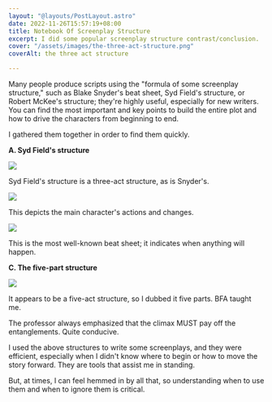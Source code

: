 ```yaml
---
layout: "@layouts/PostLayout.astro"
date: 2022-11-26T15:57:19+08:00
title: Notebook Of Screenplay Structure
excerpt: I did some popular screenplay structure contrast/conclusion.
cover: "/assets/images/the-three-act-structure.png"
coverAlt: the three act structure

---
```

Many people produce scripts using the "formula of some screenplay structure," such as Blake Snyder's beat sheet, Syd Field's structure, or Robert McKee's structure; they're highly useful, especially for new writers. You can find the most important and key points to build the entire plot and how to drive the characters from beginning to end.

I gathered them together in order to find them quickly.

**A. Syd Field's structure**

![](/assets/images/syd-field-s-structure.png)

Syd Field's structure is a three-act structure, as is Snyder's.

**![](/assets/images/saving-the-cat-1.png)**

This depicts the main character's actions and changes.

![](/assets/images/saving-the-cat-2.png)

This is the most well-known beat sheet; it indicates when anything will happen.

**C. The five-part structure**

![](/assets/images/five-parts-structure.png)

It appears to be a five-act structure, so I dubbed it five parts. BFA taught me.

The professor always emphasized that the climax MUST pay off the entanglements. Quite conducive.

I used the above structures to write some screenplays, and they were efficient, especially when I didn't know where to begin or how to move the story forward. They are tools that assist me in standing.

But, at times, I can feel hemmed in by all that, so understanding when to use them and when to ignore them is critical.